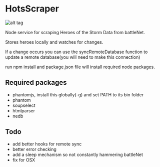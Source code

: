 # HotsScraper
![alt tag](https://raw.github.com/brackmayhall/HotsScraper/master/claw.png)

Node service for scraping Heroes of the Storm Data from battleNet.

Stores heroes locally and watches for changes.

If a change occurs you can use the syncRemoteDatabase function to update a remote database(you will need to make this connection)

run npm install and package.json file will install required node packages.

## Required packages
* phantomjs, install this globally(-g) and set PATH to its bin folder
* phantom
* soupselect
* htmlparser
* nedb

## Todo
* add better hooks for remote sync
* better error checking
* add a sleep mechanism so not constantly hammering battleNet
* fix for OSX
